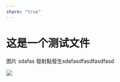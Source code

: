 ```yaml
---
share: "true"
---
```


# 这是一个测试文件

图片
sdafas 
發射點發生sdafasdfasdfasdfasd

![](iamges/IMG-20231117123257136.jpg)